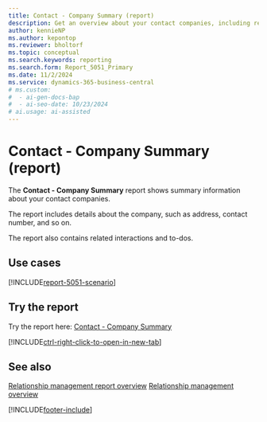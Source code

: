```yaml
---
title: Contact - Company Summary (report)
description: Get an overview about your contact companies, including related interactions and to-dos.
author: kennieNP
ms.author: kepontop
ms.reviewer: bholtorf
ms.topic: conceptual
ms.search.keywords: reporting
ms.search.form: Report_5051_Primary
ms.date: 11/2/2024
ms.service: dynamics-365-business-central
# ms.custom:
#  - ai-gen-docs-bap
#  - ai-seo-date: 10/23/2024
# ai.usage: ai-assisted
---
```


# Contact - Company Summary (report)

The **Contact - Company Summary** report shows summary information about your contact companies. 

The report includes details about the company, such as address, contact number, and so on. 

The report also contains related interactions and to-dos.


## Use cases

[!INCLUDE[report-5051-scenario](../includes/report-5051-scenario-include.md)]

<!-- 

Prompt

Below is a report in an ERP system. Provide 3-4 use cases for different personas working with project management or finance for projects.

Format like this:    
  
As a <persona>, use the report to    
* use case 1  
* use case 2    

Do not capitalize the persona names. 

Do not start lines with "Use the data to"

## Report name
Contact - Company Summary

## Report description


### What the report does

### Use cases


Please include your data sources and URLs

-->


## Try the report

Try the report here: [Contact - Company Summary](https://businesscentral.dynamics.com?report=5051)

[!INCLUDE[ctrl-right-click-to-open-in-new-tab](../includes/ctrl-right-click-to-open-in-new-tab.md)]

## See also

[Relationship management report overview](../marketing-reports.md)
[Relationship management overview](../marketing-relationship-management.md)

[!INCLUDE[footer-include](../includes/footer-banner.md)]